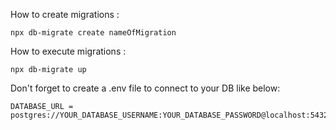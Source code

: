 How to create migrations :

```
npx db-migrate create nameOfMigration
```

How to execute migrations :

```
npx db-migrate up
```

Don't forget to create a .env file to connect to your DB like below:

```
DATABASE_URL = postgres://YOUR_DATABASE_USERNAME:YOUR_DATABASE_PASSWORD@localhost:5432/YOUR_DATABASE_NAME
```
